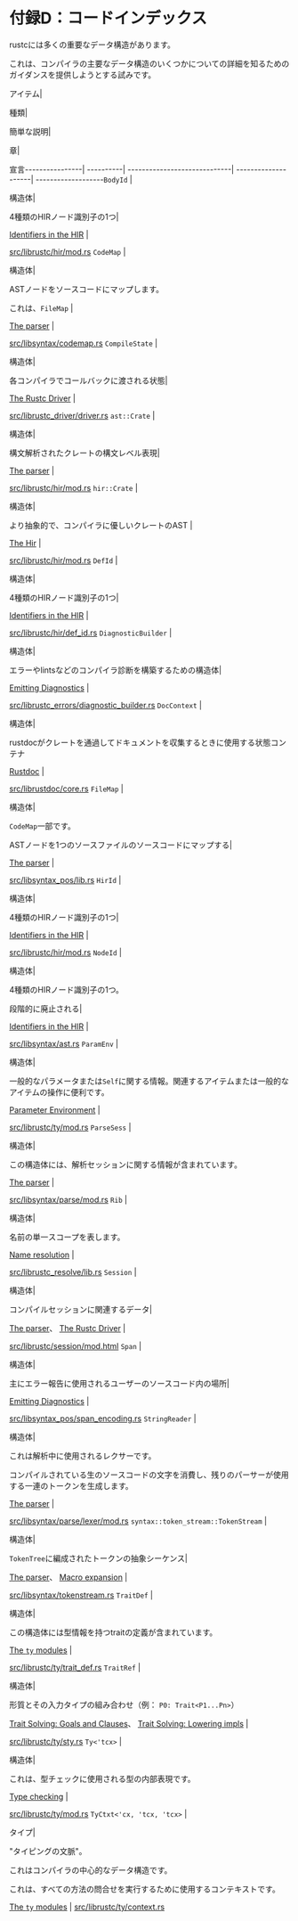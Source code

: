 # <!--Appendix D: Code Index--> 付録D：コードインデックス

<!--rustc has a lot of important data structures.-->
rustcには多くの重要なデータ構造があります。
<!--This is an attempt to give some guidance on where to learn more about some of the key data structures of the compiler.-->
これは、コンパイラの主要なデータ構造のいくつかについての詳細を知るためのガイダンスを提供しようとする試みです。

<!--Item |-->
アイテム|
<!--Kind |-->
種類|
<!--Short description |-->
簡単な説明|
<!--Chapter |-->
章|
<!--Declaration ----------------|----------|-----------------------------|--------------------|-------------------`BodyId` |-->
宣言----------------| ----------| -----------------------------| --------------------| -------------------`BodyId` |
<!--struct |-->
構造体|
<!--One of four types of HIR node identifiers |-->
4種類のHIRノード識別子の1つ|
<!--[Identifiers in the HIR] |-->
[Identifiers in the HIR] |
<!--[src/librustc/hir/mod.rs](https://doc.rust-lang.org/nightly/nightly-rustc/rustc/hir/struct.BodyId.html) `CodeMap` |-->
[src/librustc/hir/mod.rs](https://doc.rust-lang.org/nightly/nightly-rustc/rustc/hir/struct.BodyId.html) `CodeMap` |
<!--struct |-->
構造体|
<!--Maps AST nodes to their source code.-->
ASTノードをソースコードにマップします。
<!--It is composed of `FileMap` s |-->
これは、`FileMap` |
<!--[The parser] |-->
[The parser] |
<!--[src/libsyntax/codemap.rs](https://doc.rust-lang.org/nightly/nightly-rustc/syntax/codemap/struct.CodeMap.html) `CompileState` |-->
[src/libsyntax/codemap.rs](https://doc.rust-lang.org/nightly/nightly-rustc/syntax/codemap/struct.CodeMap.html) `CompileState` |
<!--struct |-->
構造体|
<!--State that is passed to a callback at each compiler pass |-->
各コンパイラでコールバックに渡される状態|
<!--[The Rustc Driver] |-->
[The Rustc Driver] |
<!--[src/librustc_driver/driver.rs](https://doc.rust-lang.org/nightly/nightly-rustc/rustc_driver/driver/struct.CompileState.html) `ast::Crate` |-->
[src/librustc_driver/driver.rs](https://doc.rust-lang.org/nightly/nightly-rustc/rustc_driver/driver/struct.CompileState.html) `ast::Crate` |
<!--struct |-->
構造体|
<!--A syntax-level representation of a parsed crate |-->
構文解析されたクレートの構文レベル表現|
<!--[The parser] |-->
[The parser] |
<!--[src/librustc/hir/mod.rs](https://doc.rust-lang.org/nightly/nightly-rustc/syntax/ast/struct.Crate.html) `hir::Crate` |-->
[src/librustc/hir/mod.rs](https://doc.rust-lang.org/nightly/nightly-rustc/syntax/ast/struct.Crate.html) `hir::Crate` |
<!--struct |-->
構造体|
<!--A more abstract, compiler-friendly form of a crate's AST |-->
より抽象的で、コンパイラに優しいクレートのAST |
<!--[The Hir] |-->
[The Hir] |
<!--[src/librustc/hir/mod.rs](https://doc.rust-lang.org/nightly/nightly-rustc/rustc/hir/struct.Crate.html) `DefId` |-->
[src/librustc/hir/mod.rs](https://doc.rust-lang.org/nightly/nightly-rustc/rustc/hir/struct.Crate.html) `DefId` |
<!--struct |-->
構造体|
<!--One of four types of HIR node identifiers |-->
4種類のHIRノード識別子の1つ|
<!--[Identifiers in the HIR] |-->
[Identifiers in the HIR] |
<!--[src/librustc/hir/def_id.rs](https://doc.rust-lang.org/nightly/nightly-rustc/rustc/hir/def_id/struct.DefId.html) `DiagnosticBuilder` |-->
[src/librustc/hir/def_id.rs](https://doc.rust-lang.org/nightly/nightly-rustc/rustc/hir/def_id/struct.DefId.html) `DiagnosticBuilder` |
<!--struct |-->
構造体|
<!--A struct for building up compiler diagnostics, such as errors or lints |-->
エラーやlintsなどのコンパイラ診断を構築するための構造体|
<!--[Emitting Diagnostics] |-->
[Emitting Diagnostics] |
<!--[src/librustc_errors/diagnostic_builder.rs](https://doc.rust-lang.org/nightly/nightly-rustc/rustc_errors/struct.DiagnosticBuilder.html) `DocContext` |-->
[src/librustc_errors/diagnostic_builder.rs](https://doc.rust-lang.org/nightly/nightly-rustc/rustc_errors/struct.DiagnosticBuilder.html) `DocContext` |
<!--struct |-->
構造体|
<!--A state container used by rustdoc when crawling through a crate to gather its documentation |-->
rustdocがクレートを通過してドキュメントを収集するときに使用する状態コンテナ
<!--[Rustdoc] |-->
[Rustdoc] |
<!--[src/librustdoc/core.rs](https://github.com/rust-lang/rust/blob/master/src/librustdoc/core.rs) `FileMap` |-->
[src/librustdoc/core.rs](https://github.com/rust-lang/rust/blob/master/src/librustdoc/core.rs) `FileMap` |
<!--struct |-->
構造体|
<!--Part of the `CodeMap`.-->
`CodeMap`一部です。
<!--Maps AST nodes to their source code for a single source file |-->
ASTノードを1つのソースファイルのソースコードにマップする|
<!--[The parser] |-->
[The parser] |
<!--[src/libsyntax_pos/lib.rs](https://doc.rust-lang.org/nightly/nightly-rustc/syntax/codemap/struct.FileMap.html) `HirId` |-->
[src/libsyntax_pos/lib.rs](https://doc.rust-lang.org/nightly/nightly-rustc/syntax/codemap/struct.FileMap.html) `HirId` |
<!--struct |-->
構造体|
<!--One of four types of HIR node identifiers |-->
4種類のHIRノード識別子の1つ|
<!--[Identifiers in the HIR] |-->
[Identifiers in the HIR] |
<!--[src/librustc/hir/mod.rs](https://doc.rust-lang.org/nightly/nightly-rustc/rustc/hir/struct.HirId.html) `NodeId` |-->
[src/librustc/hir/mod.rs](https://doc.rust-lang.org/nightly/nightly-rustc/rustc/hir/struct.HirId.html) `NodeId` |
<!--struct |-->
構造体|
<!--One of four types of HIR node identifiers.-->
4種類のHIRノード識別子の1つ。
<!--Being phased out |-->
段階的に廃止される|
<!--[Identifiers in the HIR] |-->
[Identifiers in the HIR] |
<!--[src/libsyntax/ast.rs](https://doc.rust-lang.org/nightly/nightly-rustc/syntax/ast/struct.NodeId.html) `ParamEnv` |-->
[src/libsyntax/ast.rs](https://doc.rust-lang.org/nightly/nightly-rustc/syntax/ast/struct.NodeId.html) `ParamEnv` |
<!--struct |-->
構造体|
<!--Information about generic parameters or `Self`, useful for working with associated or generic items |-->
一般的なパラメータまたは`Self`に関する情報。関連するアイテムまたは一般的なアイテムの操作に便利です。
<!--[Parameter Environment] |-->
[Parameter Environment] |
<!--[src/librustc/ty/mod.rs](https://doc.rust-lang.org/nightly/nightly-rustc/rustc/ty/struct.ParamEnv.html) `ParseSess` |-->
[src/librustc/ty/mod.rs](https://doc.rust-lang.org/nightly/nightly-rustc/rustc/ty/struct.ParamEnv.html) `ParseSess` |
<!--struct |-->
構造体|
<!--This struct contains information about a parsing session |-->
この構造体には、解析セッションに関する情報が含まれています。
<!--[The parser] |-->
[The parser] |
<!--[src/libsyntax/parse/mod.rs](https://doc.rust-lang.org/nightly/nightly-rustc/syntax/parse/struct.ParseSess.html) `Rib` |-->
[src/libsyntax/parse/mod.rs](https://doc.rust-lang.org/nightly/nightly-rustc/syntax/parse/struct.ParseSess.html) `Rib` |
<!--struct |-->
構造体|
<!--Represents a single scope of names |-->
名前の単一スコープを表します。
<!--[Name resolution] |-->
[Name resolution] |
<!--[src/librustc_resolve/lib.rs](https://doc.rust-lang.org/nightly/nightly-rustc/rustc_resolve/struct.Rib.html) `Session` |-->
[src/librustc_resolve/lib.rs](https://doc.rust-lang.org/nightly/nightly-rustc/rustc_resolve/struct.Rib.html) `Session` |
<!--struct |-->
構造体|
<!--The data associated with a compilation session |-->
コンパイルセッションに関連するデータ|
<!--[The parser], [The Rustc Driver] |-->
[The parser]、 [The Rustc Driver] |
<!--[src/librustc/session/mod.html](https://doc.rust-lang.org/nightly/nightly-rustc/rustc/session/struct.Session.html) `Span` |-->
[src/librustc/session/mod.html](https://doc.rust-lang.org/nightly/nightly-rustc/rustc/session/struct.Session.html) `Span` |
<!--struct |-->
構造体|
<!--A location in the user's source code, used for error reporting primarily |-->
主にエラー報告に使用されるユーザーのソースコード内の場所|
<!--[Emitting Diagnostics] |-->
[Emitting Diagnostics] |
<!--[src/libsyntax_pos/span_encoding.rs](https://doc.rust-lang.org/nightly/nightly-rustc/syntax_pos/struct.Span.html) `StringReader` |-->
[src/libsyntax_pos/span_encoding.rs](https://doc.rust-lang.org/nightly/nightly-rustc/syntax_pos/struct.Span.html) `StringReader` |
<!--struct |-->
構造体|
<!--This is the lexer used during parsing.-->
これは解析中に使用されるレクサーです。
<!--It consumes characters from the raw source code being compiled and produces a series of tokens for use by the rest of the parser |-->
コンパイルされている生のソースコードの文字を消費し、残りのパーサーが使用する一連のトークンを生成します。
<!--[The parser] |-->
[The parser] |
<!--[src/libsyntax/parse/lexer/mod.rs](https://doc.rust-lang.org/nightly/nightly-rustc/syntax/parse/lexer/struct.StringReader.html) `syntax::token_stream::TokenStream` |-->
[src/libsyntax/parse/lexer/mod.rs](https://doc.rust-lang.org/nightly/nightly-rustc/syntax/parse/lexer/struct.StringReader.html) `syntax::token_stream::TokenStream` |
<!--struct |-->
構造体|
<!--An abstract sequence of tokens, organized into `TokenTree` s |-->
`TokenTree`に編成されたトークンの抽象シーケンス|
<!--[The parser], [Macro expansion] |-->
[The parser]、 [Macro expansion] |
<!--[src/libsyntax/tokenstream.rs](https://doc.rust-lang.org/nightly/nightly-rustc/syntax/tokenstream/struct.TokenStream.html) `TraitDef` |-->
[src/libsyntax/tokenstream.rs](https://doc.rust-lang.org/nightly/nightly-rustc/syntax/tokenstream/struct.TokenStream.html) `TraitDef` |
<!--struct |-->
構造体|
<!--This struct contains a trait's definition with type information |-->
この構造体には型情報を持つtraitの定義が含まれています。
<!--[The `ty` modules] |-->
[The `ty` modules] |
<!--[src/librustc/ty/trait_def.rs](https://doc.rust-lang.org/nightly/nightly-rustc/rustc/ty/trait_def/struct.TraitDef.html) `TraitRef` |-->
[src/librustc/ty/trait_def.rs](https://doc.rust-lang.org/nightly/nightly-rustc/rustc/ty/trait_def/struct.TraitDef.html) `TraitRef` |
<!--struct |-->
構造体|
<!--The combination of a trait and its input types (eg `P0: Trait<P1...Pn>`) |-->
形質とその入力タイプの組み合わせ（例： `P0: Trait<P1...Pn>`）
<!--[Trait Solving: Goals and Clauses], [Trait Solving: Lowering impls] |-->
[Trait Solving: Goals and Clauses]、 [Trait Solving: Lowering impls] |
<!--[src/librustc/ty/sty.rs](https://doc.rust-lang.org/nightly/nightly-rustc/rustc/ty/struct.TraitRef.html) `Ty<'tcx>` |-->
[src/librustc/ty/sty.rs](https://doc.rust-lang.org/nightly/nightly-rustc/rustc/ty/struct.TraitRef.html) `Ty<'tcx>` |
<!--struct |-->
構造体|
<!--This is the internal representation of a type used for type checking |-->
これは、型チェックに使用される型の内部表現です。
<!--[Type checking] |-->
[Type checking] |
<!--[src/librustc/ty/mod.rs](https://doc.rust-lang.org/nightly/nightly-rustc/rustc/ty/type.Ty.html) `TyCtxt<'cx, 'tcx, 'tcx>` |-->
[src/librustc/ty/mod.rs](https://doc.rust-lang.org/nightly/nightly-rustc/rustc/ty/type.Ty.html) `TyCtxt<'cx, 'tcx, 'tcx>` |
<!--type |-->
タイプ|
<!--The "typing context".-->
"タイピングの文脈"。
<!--This is the central data structure in the compiler.-->
これはコンパイラの中心的なデータ構造です。
<!--It is the context that you use to perform all manner of queries |-->
これは、すべての方法の問合せを実行するために使用するコンテキストです。
<!--[The `ty` modules] |-->
[The `ty` modules] |
[src/librustc/ty/context.rs](https://doc.rust-lang.org/nightly/nightly-rustc/rustc/ty/struct.TyCtxt.html)
<!--[The HIR]: hir.html
 [Identifiers in the HIR]: hir.html#hir-id
 [The parser]: the-parser.html
 [The Rustc Driver]: rustc-driver.html
 [Type checking]: type-checking.html
 [The `ty` modules]: ty.html
 [Rustdoc]: rustdoc.html
 [Emitting Diagnostics]: diag.html
 [Macro expansion]: macro-expansion.html
 [Name resolution]: name-resolution.html
 [Parameter Environment]: param_env.html
 [Trait Solving: Goals and Clauses]: traits/goals-and-clauses.html#domain-goals
 [Trait Solving: Lowering impls]: traits/lowering-rules.html#lowering-impls
-->
[The HIR]: hir.html
 [Identifiers in the HIR]: hir.html#hir-id
 [The HIR]: hir.html
 [Identifiers in the HIR]: hir.html#hir-id
 [The parser]: the-parser.html
 [The Rustc Driver]: rustc-driver.html
 [Type checking]: type-checking.html
 [The `ty` modules]: ty.html
 [Rustdoc]: rustdoc.html
 [Emitting Diagnostics]: diag.html
 [Macro expansion]: macro-expansion.html
 [Name resolution]: name-resolution.html
 [Parameter Environment]: param_env.html
 [Trait Solving: Goals and Clauses]: traits/goals-and-clauses.html#domain-goals
 [Trait Solving: Lowering impls]: traits/lowering-rules.html#lowering-impls

